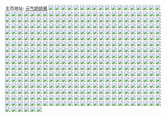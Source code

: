 主页地址: [元气娇娇酱](https://weibo.com/u/7356589130) 
![](https://wx4.sinaimg.cn/mw2000/0081RuTogy1gphfvvbpbtj30u01o044c.jpg) 
![](https://wx4.sinaimg.cn/mw2000/0081RuTogy1gphfvw4hbqj30u01o0aec.jpg) 
![](https://wx4.sinaimg.cn/mw2000/0081RuTogy1gphdedporlj32c02c0kjo.jpg) 
![](https://wx4.sinaimg.cn/mw2000/0081RuTogy1gphda1uqs5j33402c0e86.jpg) 
![](https://wx4.sinaimg.cn/mw2000/0081RuTogy1gphda76b9uj32ds1sgu0x.jpg) 
![](https://wx4.sinaimg.cn/mw2000/0081RuTogy1gphdahe4d2j32bz1y0x6q.jpg) 
![](https://wx4.sinaimg.cn/mw2000/0081RuTogy1gphdas9cc2j32782c2kjn.jpg) 
![](https://wx4.sinaimg.cn/mw2000/0081RuTogy1gphdbdrovej32ds1sg1ky.jpg) 
![](https://wx4.sinaimg.cn/mw2000/0081RuTogy1gphddhng7vj33402c0hdz.jpg) 
![](https://wx4.sinaimg.cn/mw2000/0081RuTogy1gphdnp9vxij335s2dc1l5.jpg) 
![](https://wx4.sinaimg.cn/mw2000/0081RuTogy1gphdo06l2pj33402c0u12.jpg) 
![](https://wx4.sinaimg.cn/mw2000/0081RuTogy1gpfqctm4d5j32io1w07wj.jpg) 
![](https://wx4.sinaimg.cn/mw2000/0081RuTogy1gpehsp40moj335s2dc1l3.jpg) 
![](https://wx4.sinaimg.cn/mw2000/0081RuTogy1gpehsrkm0mj31w22jq4qs.jpg) 
![](https://wx4.sinaimg.cn/mw2000/0081RuToly1gpc7eh8h2kj31o00u0qac.jpg) 
![](https://wx4.sinaimg.cn/mw2000/0081RuToly1gpc7ehwmo4j31o00u0jym.jpg) 
![](https://wx4.sinaimg.cn/mw2000/0081RuTogy1gpai2c4iufj32c02c0b2c.jpg) 
![](https://wx4.sinaimg.cn/mw2000/0081RuTogy1gpai2lj2kbj32c02c01l0.jpg) 
![](https://wx4.sinaimg.cn/mw2000/0081RuTogy1gp83lfwidpj323u35su10.jpg) 
![](https://wx4.sinaimg.cn/mw2000/0081RuTogy1gp83lj3rn7j323u35s4qt.jpg) 
![](https://wx4.sinaimg.cn/mw2000/0081RuTogy1gp83llg0jaj323u35s1l1.jpg) 
![](https://wx4.sinaimg.cn/mw2000/0081RuTogy1gp83ln30lkj31og2iox6q.jpg) 
![](https://wx4.sinaimg.cn/mw2000/0081RuToly1gp7tudl581j30pj0xf0zw.jpg) 
![](https://wx4.sinaimg.cn/mw2000/0081RuTogy1grnr5gq5rqj30v90kutk5.jpg) 
![](https://wx4.sinaimg.cn/mw2000/0081RuTogy1grnr5ht3huj30v90kujzl.jpg) 
![](https://wx4.sinaimg.cn/mw2000/0081RuToly1gp3jkkpx7uj33r02i01l0.jpg) 
![](https://wx4.sinaimg.cn/mw2000/0081RuToly1gp3jkdpn1sj323u35s1l0.jpg) 
![](https://wx4.sinaimg.cn/mw2000/0081RuToly1gp3jkfg9ozj323u35shdw.jpg) 
![](https://wx4.sinaimg.cn/mw2000/0081RuToly1gp3jkir9h9j323i35sqv8.jpg) 
![](https://wx4.sinaimg.cn/mw2000/0081RuToly1gp39skiirwj30q00u6tbs.jpg) 
![](https://wx4.sinaimg.cn/mw2000/0081RuToly1gp30177m9fj30qo13t0x5.jpg) 
![](https://wx4.sinaimg.cn/mw2000/0081RuToly1gp2227y3vdj30u01o0nde.jpg) 
![](https://wx4.sinaimg.cn/mw2000/0081RuToly1gp2228strhj30u01o0k71.jpg) 
![](https://wx4.sinaimg.cn/mw2000/0081RuToly1gp2229tmq1j30u01o0gyk.jpg) 
![](https://wx4.sinaimg.cn/mw2000/0081RuToly1gp185j6ayjj30f00f0jrp.jpg) 
![](https://wx4.sinaimg.cn/mw2000/0081RuToly1gormzcie87j30u03xje81.jpg) 
![](https://wx4.sinaimg.cn/mw2000/0081RuToly1gorh2f7yc8j31z41hc4qq.jpg) 
![](https://wx4.sinaimg.cn/mw2000/0081RuToly1gorh2ql4m3j31z41hc4qq.jpg) 
![](https://wx4.sinaimg.cn/mw2000/0081RuToly1goquxpyqupj30mk0900tf.jpg) 
![](https://wx4.sinaimg.cn/mw2000/0081RuToly1golt199wabj30lf0qumz1.jpg) 
![](https://wx4.sinaimg.cn/mw2000/0081RuTogy1gojvtctby3j30po0jlwg1.jpg) 
![](https://wx4.sinaimg.cn/mw2000/0081RuToly1gofzdob5qhj31320u07oj.jpg) 
![](https://wx4.sinaimg.cn/mw2000/0081RuToly1gofzdoovcrj313z0t3kbb.jpg) 
![](https://wx4.sinaimg.cn/mw2000/0081RuToly1goevsszc4qj30o10mfmyx.jpg) 
![](https://wx4.sinaimg.cn/mw2000/0081RuToly1gobftr87hgj32802yo7ws.jpg) 
![](https://wx4.sinaimg.cn/mw2000/0081RuToly1gobftumnn9j32yo280e8b.jpg) 
![](https://wx4.sinaimg.cn/mw2000/0081RuToly1go7sbw8qkmj32i43r5u0z.jpg) 
![](https://wx4.sinaimg.cn/mw2000/0081RuToly1go7sbypi21j32o0400kjq.jpg) 
![](https://wx4.sinaimg.cn/mw2000/0081RuToly1go5eopwo1jj34002o0npg.jpg) 
![](https://wx4.sinaimg.cn/mw2000/0081RuToly1go5eosajqkj32o04001l0.jpg) 
![](https://wx4.sinaimg.cn/mw2000/0081RuToly1go2a8d9w7yj31hc0qoham.jpg) 
![](https://wx4.sinaimg.cn/mw2000/0081RuToly1gnxy793fl7j32dc35s7wn.jpg) 
![](https://wx4.sinaimg.cn/mw2000/0081RuToly1gnn3pkiasrj30qo0zknef.jpg) 
![](https://wx4.sinaimg.cn/mw2000/0081RuToly1gnm1z73kacj30qo0zkdzr.jpg) 
![](https://wx4.sinaimg.cn/mw2000/0081RuToly1gnm1z68h47j30qj0vuatp.jpg) 
![](https://wx4.sinaimg.cn/mw2000/0081RuToly1gnm1z6kc97j30qo0zke6d.jpg) 
![](https://wx4.sinaimg.cn/mw2000/0081RuToly1gnipmhqk1kj30h80vewgs.jpg) 
![](https://wx4.sinaimg.cn/mw2000/0081RuToly1gni7jbtz88j335s23ub2e.jpg) 
![](https://wx4.sinaimg.cn/mw2000/0081RuToly1gni7jddwvqj323u35shdw.jpg) 
![](https://wx4.sinaimg.cn/mw2000/0081RuToly1gni7k89ks4j311x1kwkjl.jpg) 
![](https://wx4.sinaimg.cn/mw2000/0081RuToly1gnhb50lfeyj30nl15an1p.jpg) 
![](https://wx4.sinaimg.cn/mw2000/0081RuToly1gnfelgexgcj30pn0n6t9p.jpg) 
![](https://wx4.sinaimg.cn/mw2000/0081RuToly1gn12op5wyjj30u02lzb2a.jpg) 
![](https://wx4.sinaimg.cn/mw2000/0081RuToly1gmxtfo2iptj308c08c74b.jpg) 
![](https://wx4.sinaimg.cn/mw2000/0081RuToly1gmve58gh1kj31kw16oqv5.jpg) 
![](https://wx4.sinaimg.cn/mw2000/0081RuToly1gmve5iz448j31kw16ox6p.jpg) 
![](https://wx4.sinaimg.cn/mw2000/0081RuToly1gmooideytmj31w02iob2d.jpg) 
![](https://wx4.sinaimg.cn/mw2000/0081RuToly1gmooi7mi4hj31o01o0qv5.jpg) 
![](https://wx4.sinaimg.cn/mw2000/0081RuToly1gmooi8dmk9j316o1kwqv5.jpg) 
![](https://wx4.sinaimg.cn/mw2000/0081RuToly1gmooiburgdj31o01o0kjm.jpg) 
![](https://wx4.sinaimg.cn/mw2000/0081RuToly1gmooidyk6bj30u00u0do7.jpg) 
![](https://wx4.sinaimg.cn/mw2000/0081RuToly1gmooiesifmj31kw16o7wi.jpg) 
![](https://wx4.sinaimg.cn/mw2000/0081RuToly1gmooifn0g9j32801o0u0y.jpg) 
![](https://wx4.sinaimg.cn/mw2000/0081RuToly1gmooiggj6yj31o01o01ky.jpg) 
![](https://wx4.sinaimg.cn/mw2000/0081RuToly1gmooijzqpoj32o03k0e87.jpg) 
![](https://wx4.sinaimg.cn/mw2000/0081RuToly1gml8lx5jesj30u0140whh.jpg) 
![](https://wx4.sinaimg.cn/mw2000/0081RuToly1gmju1oy28hj31kw16ob2a.jpg) 
![](https://wx4.sinaimg.cn/mw2000/0081RuToly1gmju1ptis2j31hc1hc7l5.jpg) 
![](https://wx4.sinaimg.cn/mw2000/0081RuToly1gmju1qzsl6j31600vix1b.jpg) 
![](https://wx4.sinaimg.cn/mw2000/0081RuToly1gmju1ugqxhj31c02iokjm.jpg) 
![](https://wx4.sinaimg.cn/mw2000/0081RuToly1gmf5sqfz11j30dw0dwjru.jpg) 
![](https://wx4.sinaimg.cn/mw2000/0081RuTogy1gm4xje2h3fj31kw2dc4qs.jpg) 
![](https://wx4.sinaimg.cn/mw2000/0081RuTogy1gm4xmogj7xj31kw2dckjm.jpg) 
![](https://wx4.sinaimg.cn/mw2000/0081RuTogy1gm4xk8dmzmj31kw2dcqv6.jpg) 
![](https://wx4.sinaimg.cn/mw2000/0081RuTogy1gm4xi7clshj31c02io7wj.jpg) 
![](https://wx4.sinaimg.cn/mw2000/0081RuTogy1gm4xpica2mj32dc1kwqv7.jpg) 
![](https://wx4.sinaimg.cn/mw2000/0081RuTogy1gm4xklyywyj32dc1kwkjm.jpg) 
![](https://wx4.sinaimg.cn/mw2000/0081RuTogy1gm4xqjf83fj31kw2dcb2b.jpg) 
![](https://wx4.sinaimg.cn/mw2000/0081RuTogy1gm4xkw6br8j32dc13eu0x.jpg) 
![](https://wx4.sinaimg.cn/mw2000/0081RuTogy1gm4xleo9jaj31kw2dcb2b.jpg) 
![](https://wx4.sinaimg.cn/mw2000/0081RuTogy1gm4xlus4nhj31kw2dc1kz.jpg) 
![](https://wx4.sinaimg.cn/mw2000/0081RuTogy1gm4xmao3zlj31kw2dc1kz.jpg) 
![](https://wx4.sinaimg.cn/mw2000/0081RuTogy1gm4xjtg861j32dc1kwu0y.jpg) 
![](https://wx4.sinaimg.cn/mw2000/0081RuTogy1gm4xn60cepj31kw2dcb2b.jpg) 
![](https://wx4.sinaimg.cn/mw2000/0081RuTogy1gm4xnvias3j337k4tcqv8.jpg) 
![](https://wx4.sinaimg.cn/mw2000/0081RuTogy1gm4xoy4bxbj34tc37k7wn.jpg) 
![](https://wx4.sinaimg.cn/mw2000/0081RuTogy1gm4xis8252j31w02iox6r.jpg) 
![](https://wx4.sinaimg.cn/mw2000/0081RuTogy1gm4xq143klj32dc1kwkjn.jpg) 
![](https://wx4.sinaimg.cn/mw2000/0081RuTogy1gm4xr43wcwj32dc1kwx6r.jpg) 
![](https://wx4.sinaimg.cn/mw2000/0081RuTogy1gm1pkwwjefj311y1kwkjl.jpg) 
![](https://wx4.sinaimg.cn/mw2000/0081RuToly1glzv2r7zrrj31ks22g4qr.jpg) 
![](https://wx4.sinaimg.cn/mw2000/0081RuToly1glzcq7nh3mj30u01o0gwr.jpg) 
![](https://wx4.sinaimg.cn/mw2000/0081RuToly1glzabkvrjkj31400u0whc.jpg) 
![](https://wx4.sinaimg.cn/mw2000/0081RuToly1glz8a79qpxj33gg3gghce.jpg) 
![](https://wx4.sinaimg.cn/mw2000/0081RuToly1glytbriqkdj30qo0bjjsa.jpg) 
![](https://wx4.sinaimg.cn/mw2000/0081RuToly1glxrgtd283j30ir09j0uh.jpg) 
![](https://wx4.sinaimg.cn/mw2000/0081RuToly1glx1vkct5cj30qo0lyq56.jpg) 
![](https://wx4.sinaimg.cn/mw2000/0081RuToly1glwzjv89ctj33k02o0x6t.jpg) 
![](https://wx4.sinaimg.cn/mw2000/0081RuToly1glwzk2vkhfj33k02o07wn.jpg) 
![](https://wx4.sinaimg.cn/mw2000/0081RuToly1glwzk9nnczj33k02o0hdy.jpg) 
![](https://wx4.sinaimg.cn/mw2000/0081RuToly1glvtnnepd6j30qj0l1tbw.jpg) 
![](https://wx4.sinaimg.cn/mw2000/0081RuToly1glu91p803oj31kw16okjm.jpg) 
![](https://wx4.sinaimg.cn/mw2000/0081RuToly1glpzfuyelrj31400u0gss.jpg) 
![](https://wx4.sinaimg.cn/mw2000/0081RuToly1glouv5zzi6j31kw2dcqv7.jpg) 
![](https://wx4.sinaimg.cn/mw2000/0081RuToly1glnjix6onaj30px0jg77o.jpg) 
![](https://wx4.sinaimg.cn/mw2000/0081RuToly1glj2cllmtfj31w01w0hdu.jpg) 
![](https://wx4.sinaimg.cn/mw2000/0081RuToly1glj2cm2usej30u00u0gpu.jpg) 
![](https://wx4.sinaimg.cn/mw2000/0081RuToly1glbz4klc0lj32dc1kwkjn.jpg) 
![](https://wx4.sinaimg.cn/mw2000/0081RuToly1gl9wd8qng2j30u019040z.jpg) 
![](https://wx4.sinaimg.cn/mw2000/0081RuToly1gkvm327cyvj315o2lru0y.jpg) 
![](https://wx4.sinaimg.cn/mw2000/0081RuToly1gkrbx8hrwoj31s01c0qv5.jpg) 
![](https://wx4.sinaimg.cn/mw2000/0081RuToly1gkrbxdai7vj31s01c0b2a.jpg) 
![](https://wx4.sinaimg.cn/mw2000/0081RuToly1gkrbxt5v5qj31s01c07wi.jpg) 
![](https://wx4.sinaimg.cn/mw2000/0081RuToly1gkrbx342wsj31s01c0npd.jpg) 
![](https://wx4.sinaimg.cn/mw2000/0081RuToly1gkrbwv801aj31s01c0u0x.jpg) 
![](https://wx4.sinaimg.cn/mw2000/0081RuToly1gkrbvz4dhgj30u0140djb.jpg) 
![](https://wx4.sinaimg.cn/mw2000/0081RuToly1gkq76lii8ij30u014077t.jpg) 
![](https://wx4.sinaimg.cn/mw2000/0081RuToly1gkq7hntqlbj30u0140dja.jpg) 
![](https://wx4.sinaimg.cn/mw2000/0081RuToly1gkq7ho6eevj30u0140got.jpg) 
![](https://wx4.sinaimg.cn/mw2000/0081RuToly1gkq7hoyvn9j30u0140gow.jpg) 
![](https://wx4.sinaimg.cn/mw2000/0081RuToly1gkq7hpq806j30u0140gp5.jpg) 
![](https://wx4.sinaimg.cn/mw2000/0081RuToly1gkq7hqd0h2j30u014077u.jpg) 
![](https://wx4.sinaimg.cn/mw2000/0081RuTogy1gkok6owsbhj31400u0wig.jpg) 
![](https://wx4.sinaimg.cn/mw2000/0081RuToly1gkm44klnquj31hc1z41ky.jpg) 
![](https://wx4.sinaimg.cn/mw2000/0081RuToly1gkm44mb2rzj31hc1z44qq.jpg) 
![](https://wx4.sinaimg.cn/mw2000/0081RuToly1gkhlsmb2wxj30mq0k7jsg.jpg) 
![](https://wx4.sinaimg.cn/mw2000/0081RuToly1gkfsdlikptj30sg0sgh2k.jpg) 
![](https://wx4.sinaimg.cn/mw2000/0081RuToly1gkfsdmcrf2j30sg0sgqkw.jpg) 
![](https://wx4.sinaimg.cn/mw2000/0081RuToly1gkepykb794j31o00u07hl.jpg) 
![](https://wx4.sinaimg.cn/mw2000/0081RuToly1gkepyxf3cqj31o00u0qg1.jpg) 
![](https://wx4.sinaimg.cn/mw2000/0081RuToly1gkepykwwkaj31o00u0dt0.jpg) 
![](https://wx4.sinaimg.cn/mw2000/0081RuToly1gk8f8c3m75j31z41hc4qq.jpg) 
![](https://wx4.sinaimg.cn/mw2000/0081RuToly1gk8f8k80tsj31z41hce82.jpg) 
![](https://wx4.sinaimg.cn/mw2000/0081RuToly1gk8f8skmkxj31z41hce82.jpg) 
![](https://wx4.sinaimg.cn/mw2000/0081RuToly1gk8f8w5xdij31hc1z4x6p.jpg) 
![](https://wx4.sinaimg.cn/mw2000/0081RuToly1gk7o87wg5hj30qo0e1q4o.jpg) 
![](https://wx4.sinaimg.cn/mw2000/0081RuToly1gk1l11ny57j31c01s01ky.jpg) 
![](https://wx4.sinaimg.cn/mw2000/0081RuToly1gk1l17ayxfj32dc1s01l0.jpg) 
![](https://wx4.sinaimg.cn/mw2000/0081RuToly1gk1l0tsj0yj31s01c0u0y.jpg) 
![](https://wx4.sinaimg.cn/mw2000/0081RuToly1gk1l0w2226j31c01s04qq.jpg) 
![](https://wx4.sinaimg.cn/mw2000/0081RuToly1gk1l12wpwyj31s01c0b29.jpg) 
![](https://wx4.sinaimg.cn/mw2000/0081RuToly1gk1l0zsizoj31s01c0b2a.jpg) 
![](https://wx4.sinaimg.cn/mw2000/0081RuToly1gk0h38f0ugj30u0140tdf.jpg) 
![](https://wx4.sinaimg.cn/mw2000/0081RuToly1gjz6o4r5fzj32dc1s0e82.jpg) 
![](https://wx4.sinaimg.cn/mw2000/0081RuToly1gjz6o7ll1ej31e01uo1kz.jpg) 
![](https://wx4.sinaimg.cn/mw2000/0081RuToly1gjz6o6327jj32dc1s01ky.jpg) 
![](https://wx4.sinaimg.cn/mw2000/0081RuToly1gjx03hxaaij30qo0ggq4n.jpg) 
![](https://wx4.sinaimg.cn/mw2000/0081RuToly1gjubjlgvh8j30i416ujun.jpg) 
![](https://wx4.sinaimg.cn/mw2000/0081RuToly1gjscby5j55j30u0140jud.jpg) 
![](https://wx4.sinaimg.cn/mw2000/0081RuToly1gjscbyfewuj30u0140ack.jpg) 
![](https://wx4.sinaimg.cn/mw2000/0081RuToly1gjscbypprpj30u0140wgs.jpg) 
![](https://wx4.sinaimg.cn/mw2000/0081RuToly1gjsce405jnj30u0140go8.jpg) 
![](https://wx4.sinaimg.cn/mw2000/0081RuToly1gjsce49zgij30u0140dik.jpg) 
![](https://wx4.sinaimg.cn/mw2000/0081RuToly1gjq4mzwwldj30qo0ae3zy.jpg) 
![](https://wx4.sinaimg.cn/mw2000/0081RuToly1gjq4njqzf0j30po0d3tbb.jpg) 
![](https://wx4.sinaimg.cn/mw2000/0081RuToly1gjp8my1yrvj32dc1osnph.jpg) 
![](https://wx4.sinaimg.cn/mw2000/0081RuToly1gjomd4tqadj30u01o07fu.jpg) 
![](https://wx4.sinaimg.cn/mw2000/0081RuToly1gjmkmjlyknj30qo0jf0vc.jpg) 
![](https://wx4.sinaimg.cn/mw2000/0081RuToly1gjmhbazgwmj30u01o0dv0.jpg) 
![](https://wx4.sinaimg.cn/mw2000/0081RuToly1gjmhbbg5wkj30u01o0wte.jpg) 
![](https://wx4.sinaimg.cn/mw2000/0081RuToly1gjmhbbqisdj30u01o016j.jpg) 
![](https://wx4.sinaimg.cn/mw2000/0081RuToly1gjgr1vtidkj31400u041n.jpg) 
![](https://wx4.sinaimg.cn/mw2000/0081RuToly1gjgr19ar16j31400u0tbw.jpg) 
![](https://wx4.sinaimg.cn/mw2000/0081RuToly1gje9h4gj1gj30qo10pad5.jpg) 
![](https://wx4.sinaimg.cn/mw2000/0081RuToly1gjbv91p4zrj30u01o07g7.jpg) 
![](https://wx4.sinaimg.cn/mw2000/0081RuToly1gjb765qwavj316o1kwb2a.jpg) 
![](https://wx4.sinaimg.cn/mw2000/0081RuToly1gjb7547kyrj316o16oqv5.jpg) 
![](https://wx4.sinaimg.cn/mw2000/0081RuToly1gjb74qnoocj31kw16o7wi.jpg) 
![](https://wx4.sinaimg.cn/mw2000/0081RuToly1gjb75iha9oj31fw16nx6p.jpg) 
![](https://wx4.sinaimg.cn/mw2000/0081RuToly1gjb76az5lyj30u00u0kbt.jpg) 
![](https://wx4.sinaimg.cn/mw2000/0081RuToly1gjb76ttastj31e01uo4qq.jpg) 
![](https://wx4.sinaimg.cn/mw2000/0081RuToly1gj95egl24bj311y1kwb29.jpg) 
![](https://wx4.sinaimg.cn/mw2000/0081RuToly1gj6e89z0i6j30qo0zkjww.jpg) 
![](https://wx4.sinaimg.cn/mw2000/0081RuToly1gj34dr57t7j30mn0n440t.jpg) 
![](https://wx4.sinaimg.cn/mw2000/0081RuToly1gj21k816zcj30u01o0q8z.jpg) 
![](https://wx4.sinaimg.cn/mw2000/0081RuToly1gj0sec9vq7j32o03k0x6r.jpg) 
![](https://wx4.sinaimg.cn/mw2000/0081RuToly1gizu8hbfzsj311y1kw4qp.jpg) 
![](https://wx4.sinaimg.cn/mw2000/0081RuToly1gizu87s0t1j31kw11y4qq.jpg) 
![](https://wx4.sinaimg.cn/mw2000/0081RuToly1gizu7z09xsj311y1kw1ky.jpg) 
![](https://wx4.sinaimg.cn/mw2000/0081RuToly1gizu80ui0vj312g1kwqv5.jpg) 
![](https://wx4.sinaimg.cn/mw2000/0081RuToly1gizu84d4myj31kw11y4qq.jpg) 
![](https://wx4.sinaimg.cn/mw2000/0081RuToly1gizu8cfcosj31161kwnpd.jpg) 
![](https://wx4.sinaimg.cn/mw2000/0081RuToly1gizu89nwj7j311y1kw4qq.jpg) 
![](https://wx4.sinaimg.cn/mw2000/0081RuToly1gizu8g6poej311y1kwu0x.jpg) 
![](https://wx4.sinaimg.cn/mw2000/0081RuToly1gizu8eqlooj311d1kwhdt.jpg) 
![](https://wx4.sinaimg.cn/mw2000/0081RuToly1gizu8ixmp0j310p1kwhdt.jpg) 
![](https://wx4.sinaimg.cn/mw2000/0081RuToly1giwfkq4e3bj30qo07tt9i.jpg) 
![](https://wx4.sinaimg.cn/mw2000/0081RuToly1giut1ok9emj31kw16ox6p.jpg) 
![](https://wx4.sinaimg.cn/mw2000/0081RuToly1giut1qtg4hj31kw16o7wi.jpg) 
![](https://wx4.sinaimg.cn/mw2000/0081RuToly1giqlo6k2i7j30u0140ack.jpg) 
![](https://wx4.sinaimg.cn/mw2000/0081RuToly1giqlo70bfij30u0140q61.jpg) 
![](https://wx4.sinaimg.cn/mw2000/0081RuToly1giq2nmxswwj31400u0x5h.jpg) 
![](https://wx4.sinaimg.cn/mw2000/0081RuToly1gil9zhfvguj31400u0aoe.jpg) 
![](https://wx4.sinaimg.cn/mw2000/0081RuToly1gii43qt323j33k02o0npg.jpg) 
![](https://wx4.sinaimg.cn/mw2000/0081RuToly1gig37ccu17j30u014079a.jpg) 
![](https://wx4.sinaimg.cn/mw2000/0081RuToly1gieof487zjj30qi16uq6m.jpg) 
![](https://wx4.sinaimg.cn/mw2000/0081RuToly1gib9ihtamfj31400u0aen.jpg) 
![](https://wx4.sinaimg.cn/mw2000/0081RuToly1giaugm5stnj316o1kwqun.jpg) 
![](https://wx4.sinaimg.cn/mw2000/0081RuToly1gi7x0glagbj30qo0evdh2.jpg) 
![](https://wx4.sinaimg.cn/mw2000/0081RuToly1gi7x0magkhj30ny0ja763.jpg) 
![](https://wx4.sinaimg.cn/mw2000/0081RuToly1gi7x1m6okoj32o02o04qr.jpg) 
![](https://wx4.sinaimg.cn/mw2000/0081RuToly1gi7x1oplzcj32o02o0hdv.jpg) 
![](https://wx4.sinaimg.cn/mw2000/0081RuToly1gi7x1r9zsnj32o02o01kz.jpg) 
![](https://wx4.sinaimg.cn/mw2000/0081RuToly1gi7nqu6bz7j31z41hc4qp.jpg) 
![](https://wx4.sinaimg.cn/mw2000/0081RuToly1gi6uatinvij33k02o07wj.jpg) 
![](https://wx4.sinaimg.cn/mw2000/0081RuToly1gi6icfiusuj30qo144jvw.jpg) 
![](https://wx4.sinaimg.cn/mw2000/0081RuToly1gi6crlrfmdj31400u01kx.jpg) 
![](https://wx4.sinaimg.cn/mw2000/0081RuTogy1gi53g6soekj31400u0dkf.jpg) 
![](https://wx4.sinaimg.cn/mw2000/0081RuTogy1gi37gmnibhj30qo0k0mz7.jpg) 
![](https://wx4.sinaimg.cn/mw2000/0081RuTogy1gi1swhg38ej30jg0jg75z.jpg) 
![](https://wx4.sinaimg.cn/mw2000/0081RuTogy1gi1swi4othj30u01o0x3a.jpg) 
![](https://wx4.sinaimg.cn/mw2000/0081RuTogy1gi1swis6saj30kw0uotda.jpg) 
![](https://wx4.sinaimg.cn/mw2000/0081RuTogy1gi1swj8y6fj30fa0mw0wp.jpg) 
![](https://wx4.sinaimg.cn/mw2000/0081RuTogy1gi1swjp6ycj30u01900xm.jpg) 
![](https://wx4.sinaimg.cn/mw2000/0081RuTogy1gi1swk4kwkj30rs15oadk.jpg) 
![](https://wx4.sinaimg.cn/mw2000/0081RuTogy1gi1swkn6trj315o0rstea.jpg) 
![](https://wx4.sinaimg.cn/mw2000/0081RuTogy1gi142uzykgj30qj08ht9q.jpg) 
![](https://wx4.sinaimg.cn/mw2000/0081RuTogy1gi0m8g5a49j30f60mm147.jpg) 
![](https://wx4.sinaimg.cn/mw2000/0081RuToly1ghvzlvnl6mj30u0190gw3.jpg) 
![](https://wx4.sinaimg.cn/mw2000/0081RuTogy1ghvgvqesi5j30u00myab9.jpg) 
![](https://wx4.sinaimg.cn/mw2000/0081RuTogy1ghsgq8jte1j30p30clab1.jpg) 
![](https://wx4.sinaimg.cn/mw2000/0081RuTogy1ghrgmj165zj30u01hcwmt.jpg) 
![](https://wx4.sinaimg.cn/mw2000/0081RuTogy1ghpd9lv8jxj30u00u0akb.jpg) 
![](https://wx4.sinaimg.cn/mw2000/0081RuTogy1gho8ye1osdj30jg17twfg.jpg) 
![](https://wx4.sinaimg.cn/mw2000/0081RuTogy1gho8yezt48j31o00u0tm1.jpg) 
![](https://wx4.sinaimg.cn/mw2000/0081RuTogy1gho8yfeicyj30jg0aqq3u.jpg) 
![](https://wx4.sinaimg.cn/mw2000/0081RuTogy1gho8yjneunj30qo0ezjsx.jpg) 
![](https://wx4.sinaimg.cn/mw2000/0081RuTogy1ghnbelbxcdj30qo0hajsz.jpg) 
![](https://wx4.sinaimg.cn/mw2000/0081RuTogy1ghdo3ds6k7j31w02ioe83.jpg) 
![](https://wx4.sinaimg.cn/mw2000/0081RuTogy1ghb79o3xv1j30u00lq43g.jpg) 
![](https://wx4.sinaimg.cn/mw2000/0081RuTogy1gh18vhxnpsj31400u0trw.jpg) 
![](https://wx4.sinaimg.cn/mw2000/0081RuTogy1gh18vj613xj31400u0h88.jpg) 
![](https://wx4.sinaimg.cn/mw2000/0081RuTogy1ggxjy5tenvj31z41hckjm.jpg) 
![](https://wx4.sinaimg.cn/mw2000/0081RuTogy1ggvhhrts0ij30u01o010s.jpg) 
![](https://wx4.sinaimg.cn/mw2000/0081RuTogy1ggtyjralgqj32801o0qv7.jpg) 
![](https://wx4.sinaimg.cn/mw2000/0081RuTogy1ggtyjzfohbj31e01uob2a.jpg) 
![](https://wx4.sinaimg.cn/mw2000/0081RuTogy1ggtyk3iziwj32801o0hdw.jpg) 
![](https://wx4.sinaimg.cn/mw2000/0081RuTogy1ggtyk76cu2j32801o0hdw.jpg) 
![](https://wx4.sinaimg.cn/mw2000/0081RuTogy1ggsgcbjm34j31400u0aei.jpg) 
![](https://wx4.sinaimg.cn/mw2000/0081RuTogy1ggs2hh8pkdj31s02dcx6u.jpg) 
![](https://wx4.sinaimg.cn/mw2000/0081RuTogy1ggpfen6430j31ab1n9u0x.jpg) 
![](https://wx4.sinaimg.cn/mw2000/0081RuTogy1ggjdnohp3nj30qo0ra3zp.jpg) 
![](https://wx4.sinaimg.cn/mw2000/0081RuTogy1gggzsnzfl6j312g0u07qc.jpg) 
![](https://wx4.sinaimg.cn/mw2000/0081RuTogy1gggzsp90pxj33k02o04qr.jpg) 
![](https://wx4.sinaimg.cn/mw2000/0081RuTogy1ggbkzu3di1j31901o07wh.jpg) 
![](https://wx4.sinaimg.cn/mw2000/0081RuTogy1gg73xmr6qkj31s01c01ky.jpg) 
![](https://wx4.sinaimg.cn/mw2000/0081RuTogy1gg4x2bon4gj31o0190b29.jpg) 
![](https://wx4.sinaimg.cn/mw2000/0081RuTogy1gg1yavgdkuj33k02o0e85.jpg) 
![](https://wx4.sinaimg.cn/mw2000/0081RuTogy1gg19j88sgpj30on0xdtdm.jpg) 
![](https://wx4.sinaimg.cn/mw2000/0081RuTogy1gfs3ym3xw0j31kw16o1kx.jpg) 
![](https://wx4.sinaimg.cn/mw2000/0081RuTogy1gfr18who8sj30qo0e775y.jpg) 
![](https://wx4.sinaimg.cn/mw2000/0081RuTogy1gfpgic5y08j30u0140qlp.jpg) 
![](https://wx4.sinaimg.cn/mw2000/0081RuTogy1gfiwfshcscj32801o07wi.jpg) 
![](https://wx4.sinaimg.cn/mw2000/0081RuTogy1gfho5j39w8j30qo0qok15.jpg) 
![](https://wx4.sinaimg.cn/mw2000/0081RuTogy1gfgdo8bcr9j315o1jknpd.jpg) 
![](https://wx4.sinaimg.cn/mw2000/0081RuTogy1gfgdo8z5hnj30qo0qoav9.jpg) 
![](https://wx4.sinaimg.cn/mw2000/0081RuTogy1gfecf7vs8cj30pn0b6gm3.jpg) 
![](https://wx4.sinaimg.cn/mw2000/0081RuTogy1gfec9voy09j30qo09a0tq.jpg) 
![](https://wx4.sinaimg.cn/mw2000/0081RuTogy1gfeceue2vvj30jr07ndg1.jpg) 
![](https://wx4.sinaimg.cn/mw2000/0081RuTogy1gfecflhaznj30lf0anwey.jpg) 
![](https://wx4.sinaimg.cn/mw2000/0081RuTogy1gfecfmmcakj30u01o01kx.jpg) 
![](https://wx4.sinaimg.cn/mw2000/0081RuTogy1gfd7aqdl8bj30ox0wv42m.jpg) 
![](https://wx4.sinaimg.cn/mw2000/0081RuTogy1gfd7aqseuwj30k50u10xu.jpg) 
![](https://wx4.sinaimg.cn/mw2000/0081RuTogy1gfd4oezgh0j308c08cmwy.jpg) 
![](https://wx4.sinaimg.cn/mw2000/0081RuTogy1gfaouhdb98j30u012sww1.jpg) 
![](https://wx4.sinaimg.cn/mw2000/0081RuTogy1gfaough2h1j30u0140kfy.jpg) 
![](https://wx4.sinaimg.cn/mw2000/0081RuTogy1gfaoujbpzkj30u0140dze.jpg) 
![](https://wx4.sinaimg.cn/mw2000/0081RuTogy1gfaoui9kbyj30t313q4gq.jpg) 
![](https://wx4.sinaimg.cn/mw2000/0081RuTogy1gf4vqlkeqjj30u0140jv0.jpg) 
![](https://wx4.sinaimg.cn/mw2000/0081RuTogy1gf3kdfmkw2j318z0u00yk.jpg) 
![](https://wx4.sinaimg.cn/mw2000/0081RuTogy1gf0jfcxdkfj30n00kiq6g.jpg) 
![](https://wx4.sinaimg.cn/mw2000/0081RuTogy1gf0jeyikqej33k02dcnpj.jpg) 
![](https://wx4.sinaimg.cn/mw2000/0081RuTogy1gf0jfbgnn6j31z41kwkjl.jpg) 
![](https://wx4.sinaimg.cn/mw2000/0081RuTogy1gf0jf9c3gij33k02dce87.jpg) 
![](https://wx4.sinaimg.cn/mw2000/0081RuTogy1gf0jfc4no3j31900u0ad3.jpg) 
![](https://wx4.sinaimg.cn/mw2000/0081RuTogy1gf0jf4abkbj33k02dckjr.jpg) 
![](https://wx4.sinaimg.cn/mw2000/0081RuTogy1gf0jesv90jj32yo2dc4qw.jpg) 
![](https://wx4.sinaimg.cn/mw2000/0081RuTogy1gf0jenagerj30u00u0dxx.jpg) 
![](https://wx4.sinaimg.cn/mw2000/0081RuTogy1gf0jffre1bj31hc1z4hdv.jpg) 
![](https://wx4.sinaimg.cn/mw2000/0081RuTogy1gf0832f9foj33k02o0npl.jpg) 
![](https://wx4.sinaimg.cn/mw2000/0081RuTogy1gey0rowoigj32dc3k0qvj.jpg) 
![](https://wx4.sinaimg.cn/mw2000/0081RuTogy1geub5qt89vj315o3h0x6r.jpg) 
![](https://wx4.sinaimg.cn/mw2000/0081RuTogy1geub66zrw3j31o01407wj.jpg) 
![](https://wx4.sinaimg.cn/mw2000/0081RuTogy1geub5ti0o2j315o1jlx6p.jpg) 
![](https://wx4.sinaimg.cn/mw2000/0081RuTogy1geub63zge1j31401o0x6q.jpg) 
![](https://wx4.sinaimg.cn/mw2000/0081RuTogy1geub6awdxbj31401o01kz.jpg) 
![](https://wx4.sinaimg.cn/mw2000/0081RuTogy1geub5xsbiej31401o0u0y.jpg) 
![](https://wx4.sinaimg.cn/mw2000/0081RuTogy1geub686ma3j31401o0qv6.jpg) 
![](https://wx4.sinaimg.cn/mw2000/0081RuTogy1geub5v588bj315o3h0qv7.jpg) 
![](https://wx4.sinaimg.cn/mw2000/0081RuTogy1geub6culbhj32o0400b2c.jpg) 
![](https://wx4.sinaimg.cn/mw2000/0081RuTogy1geub5z3zlgj31401o0hdu.jpg) 
![](https://wx4.sinaimg.cn/mw2000/0081RuTogy1geub6dzs5mj31401o0u0x.jpg) 
![](https://wx4.sinaimg.cn/mw2000/0081RuTogy1geub6f8kcjj31401o0b2a.jpg) 
![](https://wx4.sinaimg.cn/mw2000/0081RuTogy1geub62sq5xj31401o0npe.jpg) 
![](https://wx4.sinaimg.cn/mw2000/0081RuTogy1geub69gv7lj31401o0e82.jpg) 
![](https://wx4.sinaimg.cn/mw2000/0081RuTogy1geub65fl5ej31401o04qr.jpg) 
![](https://wx4.sinaimg.cn/mw2000/0081RuTogy1geub60bgr5j31401o0kjm.jpg) 
![](https://wx4.sinaimg.cn/mw2000/0081RuTogy1geub5wd49kj31401o0b2a.jpg) 
![](https://wx4.sinaimg.cn/mw2000/0081RuTogy1geub5si8y6j30zi1o0b2a.jpg) 
![](https://wx4.sinaimg.cn/mw2000/0081RuTogy1geoxu1ahz5j30qo0pead0.jpg) 
![](https://wx4.sinaimg.cn/mw2000/0081RuTogy1geoxvm2smsj30qo0x2gpj.jpg) 
![](https://wx4.sinaimg.cn/mw2000/0081RuTogy1geoxvi0vt3j30n01dsdlo.jpg) 
![](https://wx4.sinaimg.cn/mw2000/0081RuTogy1geoxvqfv4lj30q60zcaek.jpg) 
![](https://wx4.sinaimg.cn/mw2000/0081RuTogy1gemi402ht7j31o0190x6p.jpg) 
![](https://wx4.sinaimg.cn/mw2000/0081RuTogy1gemi417rjtj31o01901ky.jpg) 
![](https://wx4.sinaimg.cn/mw2000/0081RuTogy1gemi8cnirij30u01o0k50.jpg) 
![](https://wx4.sinaimg.cn/mw2000/0081RuTogy1gejr8lz3lbj30jg0jg0ud.jpg) 
![](https://wx4.sinaimg.cn/mw2000/0081RuTogy1gehu9j9mghj30qo0qo7hr.jpg) 
![](https://wx4.sinaimg.cn/mw2000/0081RuTogy1gehu9k29g4j30qo0qo7fx.jpg) 
![](https://wx4.sinaimg.cn/mw2000/0081RuTogy1gehm7dnufhj30u01407j9.jpg) 
![](https://wx4.sinaimg.cn/mw2000/0081RuTogy1gehm7enyoej30u014017l.jpg) 
![](https://wx4.sinaimg.cn/mw2000/0081RuTogy1gegh4fu45xj31701704p1.jpg) 
![](https://wx4.sinaimg.cn/mw2000/0081RuTogy1gegh51y54gj31901o0u0x.jpg) 
![](https://wx4.sinaimg.cn/mw2000/0081RuTogy1gegh4iqcttj3193191b29.jpg) 
![](https://wx4.sinaimg.cn/mw2000/0081RuTogy1gegh4mm85vj31o0192x6p.jpg) 
![](https://wx4.sinaimg.cn/mw2000/0081RuTogy1gegh4s8foqj31921o01ky.jpg) 
![](https://wx4.sinaimg.cn/mw2000/0081RuTogy1gegh4tb2oij31400u0n73.jpg) 
![](https://wx4.sinaimg.cn/mw2000/0081RuTogy1geelz6juw0j30u01o0dro.jpg) 
![](https://wx4.sinaimg.cn/mw2000/0081RuTogy1geeatyio14j31901o07wi.jpg) 
![](https://wx4.sinaimg.cn/mw2000/0081RuTogy1ged1r8p9ajj30u01o07id.jpg) 
![](https://wx4.sinaimg.cn/mw2000/0081RuTogy1gebsdljdfdj30qo0qoaoc.jpg) 
![](https://wx4.sinaimg.cn/mw2000/0081RuTogy1gebsdkuw7vj30qo0qok3q.jpg) 
![](https://wx4.sinaimg.cn/mw2000/0081RuTogy1ge8psqbm26j31901o07wi.jpg) 
![](https://wx4.sinaimg.cn/mw2000/0081RuTogy1ge8psujqdcj33k02o0u0y.jpg) 
![](https://wx4.sinaimg.cn/mw2000/0081RuTogy1ge7av8gaitj30u0140tci.jpg) 
![](https://wx4.sinaimg.cn/mw2000/0081RuTogy1ge7av90uklj31400u043j.jpg) 
![](https://wx4.sinaimg.cn/mw2000/0081RuTogy1ge7avd99kdj31400u0n0q.jpg) 
![](https://wx4.sinaimg.cn/mw2000/0081RuTogy1ge7avft4zlj31o0190x6p.jpg) 
![](https://wx4.sinaimg.cn/mw2000/0081RuTogy1ge7avehs7gj31901o0b2a.jpg) 
![](https://wx4.sinaimg.cn/mw2000/0081RuTogy1ge57tz9ugcj31501d6wqc.jpg) 
![](https://wx4.sinaimg.cn/mw2000/0081RuToly1ge4q4tvakzj30k00mc75q.jpg) 
![](https://wx4.sinaimg.cn/mw2000/0081RuTogy1ge2fam7zj0j30qo0bg0t5.jpg) 
![](https://wx4.sinaimg.cn/mw2000/0081RuTogy1ge1iormrs6j31o0190b29.jpg) 
![](https://wx4.sinaimg.cn/mw2000/0081RuTogy1ge03qmdawaj30qo0lc76j.jpg) 
![](https://wx4.sinaimg.cn/mw2000/0081RuTogy1gdzbfabpcbj30qo0o9n1e.jpg) 
![](https://wx4.sinaimg.cn/mw2000/0081RuTogy1gdzb8ildsmj30qo0yv42m.jpg) 
![](https://wx4.sinaimg.cn/mw2000/0081RuTogy1gdya2u4d8xj31901o0qv5.jpg) 
![](https://wx4.sinaimg.cn/mw2000/0081RuTogy1gdyapp005wj30u0140wnv.jpg) 
![](https://wx4.sinaimg.cn/mw2000/0081RuTogy1gdyapptmb8j30u01401f9.jpg) 
![](https://wx4.sinaimg.cn/mw2000/0081RuTogy1gdworaj95tj31901o04qq.jpg) 
![](https://wx4.sinaimg.cn/mw2000/0081RuTogy1gdvi8ysgbcj33k02o0toe.jpg) 
![](https://wx4.sinaimg.cn/mw2000/0081RuTogy1gdvi8v32dej33k02o0qed.jpg) 
![](https://wx4.sinaimg.cn/mw2000/0081RuTogy1gdvi8xjk4vj3186148nmc.jpg) 
![](https://wx4.sinaimg.cn/mw2000/0081RuTogy1gdvi8vzgcbj30hs0hsjvo.jpg) 
![](https://wx4.sinaimg.cn/mw2000/0081RuTogy1gds7e96ex6j31901o04qp.jpg) 
![](https://wx4.sinaimg.cn/mw2000/0081RuTogy1gds7eitx1aj31z42mtqv5.jpg) 
![](https://wx4.sinaimg.cn/mw2000/0081RuTogy1gds7dzlnwtj30zk0zkqiq.jpg) 
![](https://wx4.sinaimg.cn/mw2000/0081RuTogy1gds3h13e2jj33k02o07wh.jpg) 
![](https://wx4.sinaimg.cn/mw2000/0081RuTogy1gdrdyk7b00j30qo0k0775.jpg) 
![](https://wx4.sinaimg.cn/mw2000/0081RuTogy1gdrdzx4yr4j31400u0gnc.jpg) 
![](https://wx4.sinaimg.cn/mw2000/0081RuTogy1gdofgnd3yoj32io1w0b29.jpg) 
![](https://wx4.sinaimg.cn/mw2000/0081RuTogy1gdnlt7tg6vj31nk13i1ky.jpg) 
![](https://wx4.sinaimg.cn/mw2000/0081RuTogy1gdmpcx1nz2j30ty0vmgws.jpg) 
![](https://wx4.sinaimg.cn/mw2000/0081RuTogy1gdm8i3ok9jj30z10yz4qp.jpg) 
![](https://wx4.sinaimg.cn/mw2000/0081RuTogy1gdl21yrgpyj31o01o07wj.jpg) 
![](https://wx4.sinaimg.cn/mw2000/0081RuTogy1gdjy56c7o7j30u01o04qp.jpg) 
![](https://wx4.sinaimg.cn/mw2000/0081RuTogy1gdjy5745tgj30u01o04qp.jpg) 
![](https://wx4.sinaimg.cn/mw2000/0081RuTogy1gdip1rvpkrj30mi0u0grr.jpg) 
![](https://wx4.sinaimg.cn/mw2000/0081RuTogy1gdf4flnjaaj30pz12jn18.jpg) 
![](https://wx4.sinaimg.cn/mw2000/0081RuTogy1gdempuibtlj30ku0v9nao.jpg) 
![](https://wx4.sinaimg.cn/mw2000/0081RuTogy1gdempwnkmij30ku0vi77o.jpg) 
![](https://wx4.sinaimg.cn/mw2000/0081RuTogy1gdempyjbxaj30ku0v94ai.jpg) 
![](https://wx4.sinaimg.cn/mw2000/0081RuTogy1gdemq289wxj30ku0v97j5.jpg) 
![](https://wx4.sinaimg.cn/mw2000/0081RuTogy1gdemqo4tjyj30v90kuwn4.jpg) 
![](https://wx4.sinaimg.cn/mw2000/0081RuTogy1gdempza1sfj30ku0v9gxr.jpg) 
![](https://wx4.sinaimg.cn/mw2000/0081RuTogy1gdempvdvb7j30ku0v643s.jpg) 
![](https://wx4.sinaimg.cn/mw2000/0081RuTogy1gdemq1ds0aj316b0rs4l6.jpg) 
![](https://wx4.sinaimg.cn/mw2000/0081RuTogy1gdemq0db5vj30ku0v9anm.jpg) 
![](https://wx4.sinaimg.cn/mw2000/0081RuTogy1gdempxioh6j30v90kudv1.jpg) 
![](https://wx4.sinaimg.cn/mw2000/0081RuTogy1gdd2ncij4wj3190190qv5.jpg) 
![](https://wx4.sinaimg.cn/mw2000/0081RuTogy1gdd2ncx8ykj30qo0o8aah.jpg) 
![](https://wx4.sinaimg.cn/mw2000/0081RuTogy1gdb6ghpbqqj30c8076dg7.jpg) 
![](https://wx4.sinaimg.cn/mw2000/0081RuTogy1gd7ch8uml4j33gg56o7wh.jpg) 
![](https://wx4.sinaimg.cn/mw2000/0081RuTogy1gd5wfx0houj30u00rogoa.jpg) 
![](https://wx4.sinaimg.cn/mw2000/0081RuTogy1gd2tcei3odj30u0140n3e.jpg) 
![](https://wx4.sinaimg.cn/mw2000/0081RuTogy1gd1m92tjm3j318i1o07wi.jpg) 
![](https://wx4.sinaimg.cn/mw2000/0081RuTogy1gcwu699e0xj30u0140jxb.jpg) 
![](https://wx4.sinaimg.cn/mw2000/0081RuTogy1gcsb9qam08j308c08cmx1.jpg) 
![](https://wx4.sinaimg.cn/mw2000/0081RuTogy1gcrcvqu44uj321f1j24qq.jpg) 
![](https://wx4.sinaimg.cn/mw2000/0081RuTogy1gcranl2tkgj30fo0kctav.jpg) 
![](https://wx4.sinaimg.cn/mw2000/0081RuTogy1gcgkcshg4mj316o1kwu0y.jpg) 
![](https://wx4.sinaimg.cn/mw2000/0081RuTogy1gcgkcsznsgj30u00u0wfg.jpg) 
![](https://wx4.sinaimg.cn/mw2000/0081RuTogy1gcfv9526fhj31qi1qikjl.jpg) 
![](https://wx4.sinaimg.cn/mw2000/0081RuTogy1gcfv95vnzcj315o1jl4qp.jpg) 
![](https://wx4.sinaimg.cn/mw2000/0081RuTogy1gcdn7iu02oj31400u0dw2.jpg) 
![](https://wx4.sinaimg.cn/mw2000/0081RuTogy1gc90smyomej30u01o0wow.jpg) 
![](https://wx4.sinaimg.cn/mw2000/0081RuTogy1gc90srqppzj33k02o01l0.jpg) 
![](https://wx4.sinaimg.cn/mw2000/0081RuTogy1gc8mk6nj96j30u00u0dw2.jpg) 
![](https://wx4.sinaimg.cn/mw2000/0081RuTogy1gc8mk7hytbj31hc0poh8i.jpg) 
![](https://wx4.sinaimg.cn/mw2000/0081RuTogy1gc8mk89nvkj30u00u0tqb.jpg) 
![](https://wx4.sinaimg.cn/mw2000/0081RuTogy1gc8mk92ek9j31400u0ng6.jpg) 
![](https://wx4.sinaimg.cn/mw2000/0081RuTogy1gbg8cjyfg8j30bq0kujsd.jpg) 
![](https://wx4.sinaimg.cn/mw2000/0081RuTogy1gb3hscl24qj31901o0npd.jpg) 
![](https://wx4.sinaimg.cn/mw2000/0081RuTogy1gb3hsedcgbj31901o0hdu.jpg) 
![](https://wx4.sinaimg.cn/mw2000/0081RuTogy1gb3hsg2il9j31o0190kjm.jpg) 
![](https://wx4.sinaimg.cn/mw2000/0081RuTogy1gb3hsh2z01j316f17ae81.jpg) 
![](https://wx4.sinaimg.cn/mw2000/0081RuTogy1gb28n7t9nmj32bc334alj.jpg) 
![](https://wx4.sinaimg.cn/mw2000/0081RuTogy1gaxplehft7j31o0190qgq.jpg) 
![](https://wx4.sinaimg.cn/mw2000/0081RuTogy1gaxplplyvsj316m106b29.jpg) 
![](https://wx4.sinaimg.cn/mw2000/0081RuTogy1gaxplguhiej33k02o04qs.jpg) 
![](https://wx4.sinaimg.cn/mw2000/0081RuTogy1gaxplodhj1j33342bcu0z.jpg) 
![](https://wx4.sinaimg.cn/mw2000/0081RuTogy1gaw3oa89cmj31f00mxwi1.jpg) 
![](https://wx4.sinaimg.cn/mw2000/0081RuTogy1gaw3oamm4lj31f00l9gox.jpg) 
![](https://wx4.sinaimg.cn/mw2000/0081RuTogy1gav6kfk7tpj316o1kw1a9.jpg) 
![](https://wx4.sinaimg.cn/mw2000/0081RuTogy1gav6kh9rs4j30u01o0qi8.jpg) 
![](https://wx4.sinaimg.cn/mw2000/0081RuTogy1gartyziviwj30qo0k0q4v.jpg) 
![](https://wx4.sinaimg.cn/mw2000/0081RuTogy1garu7b8xq6j30qo0evwfn.jpg) 
![](https://wx4.sinaimg.cn/mw2000/0081RuTogy1gap9fn0wfjj30qo0emaar.jpg) 
![](https://wx4.sinaimg.cn/mw2000/0081RuTogy1gadrvefqtjj30u013j0wv.jpg) 
![](https://wx4.sinaimg.cn/mw2000/0081RuTogy1gacnvgfwesj30yc0u0apf.jpg) 
![](https://wx4.sinaimg.cn/mw2000/0081RuTogy1gaaks8h1pgj30k00f0jru.jpg) 
![](https://wx4.sinaimg.cn/mw2000/0081RuTogy1ga6hlqo7qnj30qo05hmxl.jpg) 
![](https://wx4.sinaimg.cn/mw2000/0081RuTogy1ga4r8wp42xj30qo140nar.jpg) 
![](https://wx4.sinaimg.cn/mw2000/0081RuTogy1ga4r8y2il3j30qo140133.jpg) 
